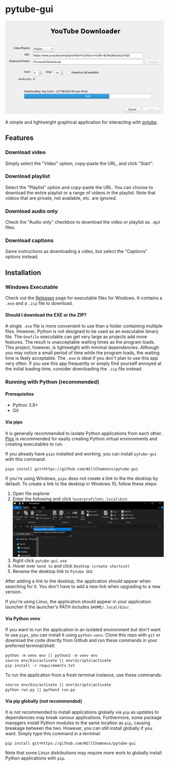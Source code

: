 # pytube-gui

![YouTube Downloader](./.github/youtube-downloader.png)

A simple and lightweight graphical application for interacting with [pytube](https://github.com/pytube/pytube).

## Features

### Download video

Simply select the "Video" option, copy-paste the URL, and click "Start".

### Download playlist

Select the "Playlist" option and copy-paste the URL. You can choose to download the entire playlist
or a range of videos in the playlist. Note that videos that are private, not available, etc. are ignored.

### Download audio only

Check the "Audio only" checkbox to download the video or playlist as `.mp3` files.

### Download captions

Same instructions as downloading a video, but select the "Captions" options instead.

## Installation

### Windows Executable

Check out the [Releases](https://github.com/WillChamness/pytube-gui/releases) page for executable files 
for Windows. It contains a `.exe` and a `.zip` file to download. 

#### Should I download the EXE or the ZIP?

A single `.exe` file is more convenient to use than a folder containing multiple files. 
However, Python is not designed to be used as an executable binary file. The `Onefile` executable
can get very large as projects add more features. The result is unacceptable waiting times
as the program loads. This project, however, is lightweight with minimal dependencies. 
Although you may notice a small period of time while the program loads, the waiting time is likely
acceptable. The `.exe` is ideal if you don't plan to use this app very often. If you use this app
frequently or simply find yourself annoyed at the initial loading time, consider downloading the
`.zip` file instead.

### Running with Python (recommended)

#### Prerequisites

- Python 3.8+
- Git

#### Via pipx

It is generally recommended to isolate Python applications from each other.
[Pipx](https://github.com/pypa/pipx) is recommended for easily creating Python
virtual environments and creating executables to run.

If you already have `pipx` installed and working, you can install `pytube-gui`
with this command:

```
pipx install git+https://github.com/WillChamness/pytube-gui
```

If you're using Windows, `pipx` does not create a link to the the desktop by default.
To create a link to the desktop in Windows 10, follow these steps:

1. Open file explorer
2. Enter the following and click `%userprofile%\.local\bin`:
   ![Windows file explorer](./.github/windows-local-bin-folder.png)
3. Right click `pytube-gui.exe`
4. Hover over `Send to` and click `Desktop (create shortcut)`
5. Rename the desktop link to `Pytube GUI`

After adding a link to the desktop, the application should appear when searching
for it. You don't have to add a new link when upgrading to a new version.

If you're using Linux, the application should appear in your application launcher
if the launcher's PATH includes `$HOME/.local/bin/`.

#### Via Python venv

If you want to run the application in an isolated environment but don't want to use
`pipx`, you can install it using `python-venv`. Clone this repo with `git` or
download the code directly from Github and run these commands in your preferred
terminal/shell:

```
python -m venv env || python3 -m venv env
source env/bin/activate || env\Scripts\activate
pip install -r requirements.txt
```

To run the application from a fresh terminal instance, use these commands:

```
source env/bin/activate || env\Scripts\activate
python run.py || python3 run.py
```

#### Via pip globally (not recommended)

It is not recommended to install applications globally via `pip` as updates
to dependencies may break various applications. Furthermore, some package
managers install Python modules to the same location as `pip`, causing breakage
between the two. However, you can still install globally if you want. Simply
type this command in a terminal:

```
pip install git+https://github.com/WillChamness/pytube-gui
```

Note that some Linux distributions may require more work to globally install
Python applications with `pip`.
